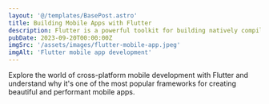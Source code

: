 ```yaml
---
layout: '@/templates/BasePost.astro'
title: Building Mobile Apps with Flutter
description: Flutter is a powerful toolkit for building natively compiled mobile applications for iOS, Android, and the web from a single codebase.
pubDate: 2023-09-20T00:00:00Z
imgSrc: '/assets/images/flutter-mobile-app.jpeg'
imgAlt: 'Flutter mobile app development'
---
```


Explore the world of cross-platform mobile development with Flutter and understand why it's one of the most popular frameworks for creating beautiful and performant mobile apps.
